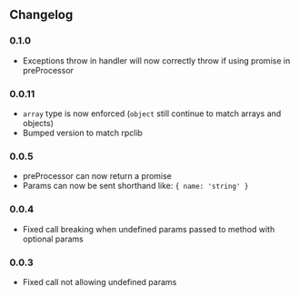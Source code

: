 ## Changelog ##

### 0.1.0 ###
* Exceptions throw in handler will now correctly throw if using promise in preProcessor

### 0.0.11 ###
* `array` type is now enforced (`object` still continue to match arrays and objects)
* Bumped version to match rpclib

### 0.0.5 ###
* preProcessor can now return a promise
* Params can now be sent shorthand like: `{ name: 'string' }`

### 0.0.4 ###
* Fixed call breaking when undefined params passed to method with optional params

### 0.0.3 ###
* Fixed call not allowing undefined params
